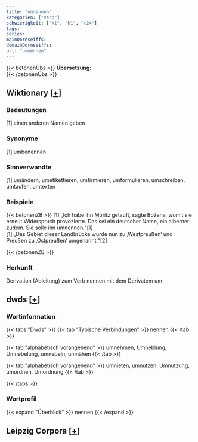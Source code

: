 ```yaml
---
title: "umnennen"
kategorien: ["Verb"]
schwierigkeit: ["k1", "h1", "r24"]
tags:
series:
mainDornseiffs:
domainDornseiffs:
url: "umnennen"
---
```


{{< betonenÜbs >}}
**Übersetzung:**  
{{< /betonenÜbs >}}

## Wiktionary [[+](https://de.wiktionary.org/wiki/umnennen)]

### Bedeutungen
[1] einen anderen Namen geben  

### Synonyme
[1] umbenennen  

### Sinnverwandte
[1] umändern, umetikettieren, umfirmieren, umformulieren, umschreiben, umtaufen, umtexten  

### Beispiele
{{< betonenZB >}}
[1] „Ich habe ihn Moritz getauft, sagte Božena, womit sie erneut Widerspruch provozierte. Das sei ein deutscher Name, ein alberner zudem. Sie solle ihn umnennen.“[1]  
[1] „Das Gebiet dieser Landbrücke wurde nun zu ‚Westpreußen‘ und Preußen zu ‚Ostpreußen‘ umgenannt.“[2]  

{{< /betonenZB >}}
### Herkunft
Derivation (Ableitung) zum Verb nennen mit dem Derivatem um-  



## dwds [[+](https://www.dwds.de/wb/umnennen)]

### Wortinformation
{{< tabs "Dwds" >}}
{{< tab "Typische Verbindungen" >}}
nennen
{{< /tab >}}

{{< tab "alphabetisch vorangehend" >}}
umnehmen, Umneblung, Umnebelung, umnebeln, umnähen
{{< /tab >}}

{{< tab "alphabetisch vorangehend" >}}
umnieten, umnutzen, Umnutzung, umordnen, Umordnung
{{< /tab >}}

{{< /tabs >}}

### Wortprofil
{{< expand "Überblick" >}} nennen {{< /expand >}}

## Leipzig Corpora [[+](https://corpora.uni-leipzig.de/en/res?word=umnennen&corpusId=deu_newscrawl-public_2018)]

